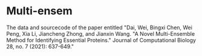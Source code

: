 # Multi-ensem
The data and sourcecode of the paper entitled "Dai, Wei, Bingxi Chen, Wei Peng, Xia Li, Jiancheng Zhong, and Jianxin Wang. "A Novel Multi-Ensemble Method for Identifying Essential Proteins." Journal of Computational Biology 28, no. 7 (2021): 637-649."
